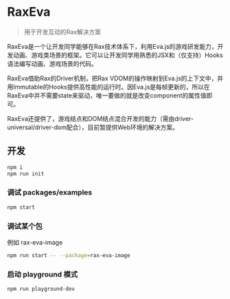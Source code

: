# RaxEva

> 用于开发互动的Rax解决方案

RaxEva是一个让开发同学能够在Rax技术体系下，利用Eva.js的游戏研发能力，开发动画、游戏类场景的框架。它可以让开发同学用熟悉的JSX和（仅支持）Hooks语法编写动画、游戏场景的代码。

RaxEva借助Rax的Driver机制，把Rax VDOM的操作映射到Eva.js的上下文中，并用Immutable的Hooks提供高性能的运行时。因Eva.js是每帧更新的，所以在RaxEva中并不需要state来驱动，唯一要做的就是改变component的属性值即可。

RaxEva还提供了，游戏结点和DOM结点混合开发的能力（需由driver-universal/driver-dom配合），目前暂提供Web环境的解决方案。

## 开发
```bash
npm i
npm run init
```

### 调试 packages/examples
```bash
npm start
```

### 调试某个包
例如 rax-eva-image

```bash
npm run start -- --package=rax-eva-image
```

### 启动 playground 模式
```bash
npm run playground-dev
```